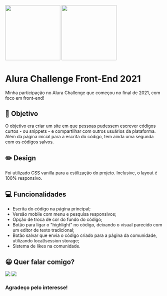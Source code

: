 <div float="left">
  <img src="https://i.ibb.co/bJRsqMc/alura2.png" width="176" /> 
  <img src="https://i.ibb.co/vZnFr3J/alura1.png" width="176" />
</div>

# Alura Challenge Front-End 2021

Minha participação no Alura Challenge que começou no final de 2021, com foco em front-end!

## 🚀 Objetivo

O objetivo era criar um site em que pessoas pudessem escrever códigos curtos - ou snippets - e compartilhar com outros usuários da plataforma. Além da página inicial para a escrita do código, tem ainda uma segunda com os códigos salvos.

## ✏️ Design

Foi utilizado CSS vanilla para a estilização do projeto. Inclusive, o layout é 100% responsivo.

## 💻 Funcionalidades

* Escrita do código na página principal;
* Versão mobile com menu e pesquisa responsivos;
* Opção de troca de cor do fundo do código;
* Botão para ligar o "highlight" no código, deixando o visual parecido com um editor de texto tradicional;
* Botão salvar que envia o código criado para a página da comunidade, utilizando local/session storage;
* Sistema de likes na comunidade.

## 😀 Quer falar comigo?

<a href="https://www.linkedin.com/in/douglasdduarte" alt="Linkedin">
<img src="https://img.shields.io/badge/-Linkedin-0e76a8?style=flat-square&logo=Linkedin&logoColor=white&link=https://www.linkedin.com/in/douglasdduarte" /></a>

<a href="https://api.whatsapp.com/send?phone=5551993669592" alt="WhatsApp">
<img src="https://img.shields.io/badge/-WhatsApp-25d366?style=flat-square&labelColor=25d366&logo=whatsapp&logoColor=white&link=https://api.whatsapp.com/send?phone=5551993669592"/></a> 

### Agradeço pelo interesse!
